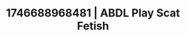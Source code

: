---
categories:
- Fantasy lover
- AI-generated
- Morning passion
- Sultry voice
- Candlelit scenes
- Erotic silhouette
- ASMR
- Cosplay
image: /assets/images/1746688968481.jpg
layout: post
seo:
  description: Featured content with artistic ABDL Play, Scat Fetish. HD images available.
  keywords: ABDL Play, Scat Fetish
  og_image: /assets/images/1746688968481.jpg
  schema_type: VisualArtwork
tags:
- ABDL Play
- '#1746688968481'
- Scat Fetish
title: 1746688968481 | ABDL Play Scat Fetish
---